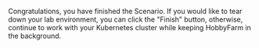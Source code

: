 Congratulations, you have finished the Scenario. If you would like to tear down your lab environment, you can click the "Finish" button, otherwise, continue to work with your Kubernetes cluster while keeping HobbyFarm in the background.
